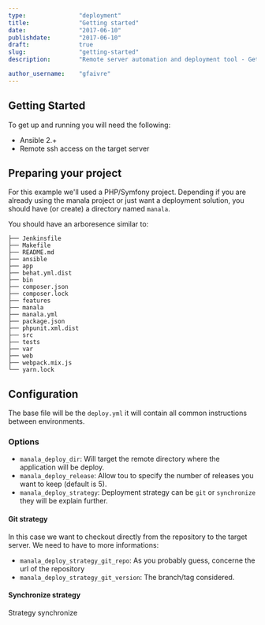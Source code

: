 ```yaml
---
type:               "deployment"
title:              "Getting started"
date:               "2017-06-10"
publishdate:        "2017-06-10"
draft:              true
slug:               "getting-started"
description:        "Remote server automation and deployment tool - Getting started."

author_username:    "gfaivre"
---
```


## Getting Started

To get up and running you will need the following:

- Ansible 2.+
- Remote ssh access on the target server

## Preparing your project

For this example we'll used a PHP/Symfony project.
Depending if you are already using the manala project or just want a deployment solution, you should have (or create) a directory named `manala`.

You should have an arboresence similar to:

```
├── Jenkinsfile
├── Makefile
├── README.md
├── ansible
├── app
├── behat.yml.dist
├── bin
├── composer.json
├── composer.lock
├── features
├── manala
├── manala.yml
├── package.json
├── phpunit.xml.dist
├── src
├── tests
├── var
├── web
├── webpack.mix.js
└── yarn.lock
```

## Configuration

The base file will be the `deploy.yml` it will contain all common instructions between environments.

### Options

- `manala_deploy_dir`: Will target the remote directory where the application will be deploy.
- `manala_deploy_release`: Allow tou to specify the number of releases you want to keep (default is 5).
- `manala_deploy_strategy`: Deployment strategy can be `git` or `synchronize` they will be explain further.

#### Git strategy

In this case we want to checkout directly from the repository to the target server. We need to have to more informations:

- `manala_deploy_strategy_git_repo`: As you probably guess, concerne the url of the repository
- `manala_deploy_strategy_git_version`: The branch/tag considered.

#### Synchronize strategy

Strategy synchronize
